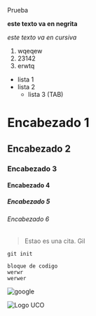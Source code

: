 Prueba


**este texto va en negrita**

*este texto va en cursiva*

1. wqeqew
2. 23142
3. erwtq

* lista 1
* lista 2
  * lista 3 (TAB)

# Encabezado 1
## Encabezado 2
### Encabezado 3
#### Encabezado 4
##### Encabezado 5
###### Encabezado 6

> Estao es una cita. Gil

`git init`

~~~
bloque de codigo
werwr
werwer
~~~

![google](https://www.google.com/url?sa=i&rct=j&q=&esrc=s&source=images&cd=&cad=rja&uact=8&ved=2ahUKEwiFj6bOl9jdAhUBLBoKHeLkAaYQjRx6BAgBEAU&url=https%3A%2F%2Fpay.google.com%2Fabout%2F&psig=AOvVaw2Zfh-i8BTcjbv6Rz1tUN7H&ust=1538034626036329)

![Logo UCO](https://cordobacofradiera.files.wordpress.com/2013/12/logo-uco.jpg)
